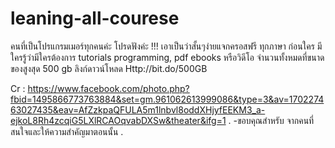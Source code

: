 # leaning-all-courese

คนที่เป็นโปรแกรมเมอร์ทุกคนค่ะ โปรดฟังค่ะ !!! เอาเป็นว่าสั้นๆง่ายแจกครอสฟรี ทุกภาษา ก่อนใคร
มีใครรู้ว่ามีใครต้องการ tutorials programming, pdf ebooks หรือวิดีโอ จำนวนทั้งหมดที่ขนาดของสูงสุด 500 gb
ลิงก์ดาวน์โหลด
Http://bit.do/500GB

Cr : https://www.facebook.com/photo.php?fbid=1495866773763884&set=gm.961062613999086&type=3&av=170227463027435&eav=AfZzkpaQFULA5m1lnbvl8oddXHjyfEEKM3_a-ejkoL8Rh4zcqiG5LXlRCAOqvabDXSw&theater&ifg=1 .
-ขอบคุณสำหรับ จากคนที่สนใจและให้ความสำคัญมาตอนนั้น .
